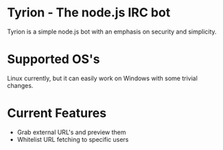# Tyrion - The node.js IRC bot
Tyrion is a simple node.js bot with an emphasis on security and simplicity.

# Supported OS's
Linux currently, but it can easily work on Windows with some trivial changes.

# Current Features
- Grab external URL's and preview them
- Whitelist URL fetching to specific users

